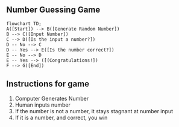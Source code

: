 ## Number Guessing Game
```mermaid
flowchart TD;
A([Start]) --> B([Generate Random Number])
B --> C([Input Number])
C --> D([Is the input a number?])
D -- No --> C
D -- Yes --> E([Is the number correct?])
E -- No --> D
E -- Yes --> ([(Congratulations!])
F --> G([End])
```

## Instructions for game
1. Computer Generates Number
2. Human inputs number
3. If the number is not a number, it stays stagnant at number input
4. If it is a number, and correct, you win
